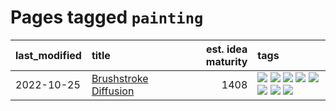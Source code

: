# Pages tagged `painting`

|last_modified|title|est. idea maturity|tags
|:---|:---|---:|:---|
|2022-10-25|[Brushstroke Diffusion](../brushstroke-diffusion.md)|1408|[![](https://img.shields.io/badge/tag-artisticstyletransfer-d46ff4)](../tags/artisticstyletransfer.md) [![](https://img.shields.io/badge/tag-creativity-faa2fc)](../tags/creativity.md) [![](https://img.shields.io/badge/tag-deepgenerativemodeling-1ee399)](../tags/deepgenerativemodeling.md) [![](https://img.shields.io/badge/tag-experimental-1eefac)](../tags/experimental.md) [![](https://img.shields.io/badge/tag-imageprocessing-49fd1a)](../tags/imageprocessing.md) [![](https://img.shields.io/badge/tag-modeltraining-6edb5)](../tags/modeltraining.md) [![](https://img.shields.io/badge/tag-painting-f1c85)](../tags/painting.md) [![](https://img.shields.io/badge/tag-wip-35b163)](../tags/wip.md)|